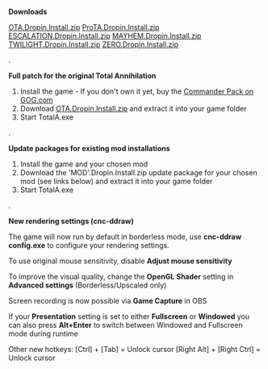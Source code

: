 
**Downloads**

[OTA.Dropin.Install.zip](https://github.com/vThaldren/TA-Unofficial-Patch-Install/raw/main/OTA.Dropin.Install.zip)
[ProTA.Dropin.Install.zip](https://github.com/vThaldren/TA-Unofficial-Patch-Install/raw/main/ProTA.Dropin.Install.zip)
[ESCALATION.Dropin.Install.zip](https://github.com/vThaldren/TA-Unofficial-Patch-Install/raw/main/ESCALATION.Dropin.Install.zip)
[MAYHEM.Dropin.Install.zip](https://github.com/vThaldren/TA-Unofficial-Patch-Install/raw/main/MAYHEM.Dropin.Install.zip)
[TWILIGHT.Dropin.Install.zip](https://github.com/vThaldren/TA-Unofficial-Patch-Install/raw/main/TWILIGHT.Dropin.Install.zip)
[ZERO.Dropin.Install.zip](https://github.com/vThaldren/TA-Unofficial-Patch-Install/raw/main/ZERO.Dropin.Install.zip)

.

**Full patch for the original Total Annihilation**

1. Install the game - If you don't own it yet, buy the [Commander Pack on GOG.com](https://www.gog.com/en/game/total_anihilation_commander_pack)
2. Download [OTA.Dropin.Install.zip](https://github.com/vThaldren/TA-Unofficial-Patch-Install/raw/main/OTA.Dropin.Install.zip) and extract it into your game folder
3. Start TotalA.exe

.

**Update packages for existing mod installations**

1. Install the game and your chosen mod
2. Download the 'MOD'.Dropin.Install.zip update package for your chosen mod (see links below) and extract it into your game folder
3. Start TotalA.exe

.

**New rendering settings (cnc-ddraw)**

The game will now run by default in borderless mode, use **cnc-ddraw config.exe** to configure your rendering settings.

To use original mouse sensitivity, disable **Adjust mouse sensitivity**

To improve the visual quality, change the **OpenGL Shader** setting in **Advanced settings** (Borderless/Upscaled only)

Screen recording is now possible via **Game Capture** in OBS

If your **Presentation** setting is set to either **Fullscreen** or **Windowed** you can also press **Alt+Enter** to switch between Windowed and Fullscreen mode during runtime

Other new hotkeys:
[Ctrl] + [Tab] = Unlock cursor
[Right Alt] + [Right Ctrl] = Unlock cursor

